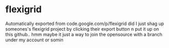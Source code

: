 # flexigrid
Automatically exported from code.google.com/p/flexigrid
did I just shag up someones's flexigrid project by clicking their export button n put it up on this github.. hmm maybe it just a way to join the opensource with a branch under my account or somin
